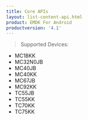 ```yaml
---
title: Core APIs
layout: list-content-api.html
product: EMDK For Android
productversion: '4.1'
---
```


>Supported Devices:
* MC18KK
* MC32N0JB
* MC40JB
* MC40KK
* MC67JB
* MC92KK
* TC55JB
* TC55KK
* TC70KK
* TC75KK








